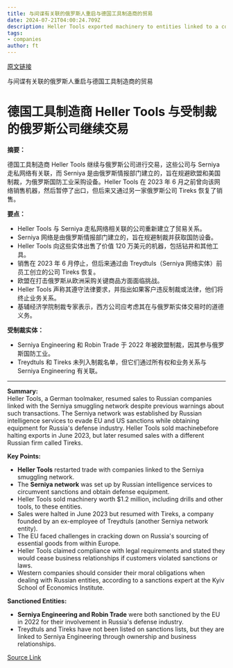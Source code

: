```yaml
---
title: 与间谍有关联的俄罗斯人重启与德国工具制造商的贸易
date: 2024-07-21T04:00:24.709Z
description: Heller Tools exported machinery to entities linked to a covert FSB smuggling network
tags: 
- companies
author: ft
---
```


[原文链接](https://ft.com/content/f01d7501-b940-4132-920f-22bd4707d812)

与间谍有关联的俄罗斯人重启与德国工具制造商的贸易

# 德国工具制造商 Heller Tools 与受制裁的俄罗斯公司继续交易

**摘要：**

德国工具制造商 Heller Tools 继续与俄罗斯公司进行交易，这些公司与 Serniya 走私网络有关联，而 Serniya 是由俄罗斯情报部门建立的，旨在规避欧盟和美国制裁，为俄罗斯国防工业采购设备。Heller Tools 在 2023 年 6 月之前曾向该网络销售机器，然后暂停了出口，但后来又通过另一家俄罗斯公司 Tireks 恢复了销售。

**要点：**

- Heller Tools 与 Serniya 走私网络相关联的公司重新建立了贸易关系。
- Serniya 网络是由俄罗斯情报部门建立的，旨在规避制裁并获取国防设备。
- Heller Tools 向这些实体出售了价值 120 万美元的机器，包括钻井和其他工具。
- 销售在 2023 年 6 月停止，但后来通过由 Treydtuls（Serniya 网络实体）前员工创立的公司 Tireks 恢复。
- 欧盟在打击俄罗斯从欧洲采购关键商品方面面临挑战。
- Heller Tools 声称其遵守法律要求，并指出如果客户违反制裁或法律，他们将终止业务关系。
- 基辅经济学院制裁专家表示，西方公司应考虑其在与俄罗斯实体交易时的道德义务。

**受制裁实体：**

- Serniya Engineering 和 Robin Trade 于 2022 年被欧盟制裁，因其参与俄罗斯国防工业。
- Treydtuls 和 Tireks 未列入制裁名单，但它们通过所有权和业务关系与 Serniya Engineering 有关联。

---

 **Summary:**  
Heller Tools, a German toolmaker, resumed sales to Russian companies linked with the Serniya smuggling network despite previous warnings about such transactions. The Serniya network was established by Russian intelligence services to evade EU and US sanctions while obtaining equipment for Russia's defense industry. Heller Tools sold machinebefore halting exports in June 2023, but later resumed sales with a different Russian firm called Tireks.

**Key Points:**  
- **Heller Tools** restarted trade with companies linked to the Serniya smuggling network.
- The **Serniya network** was set up by Russian intelligence services to circumvent sanctions and obtain defense equipment.
- Heller Tools sold machinery worth $1.2 million, including drills and other tools, to these entities.
- Sales were halted in June 2023 but resumed with Tireks, a company founded by an ex-employee of Treydtuls (another Serniya network entity).
- The EU faced challenges in cracking down on Russia's sourcing of essential goods from within Europe.
- Heller Tools claimed compliance with legal requirements and stated they would cease business relationships if customers violated sanctions or laws.
- Western companies should consider their moral obligations when dealing with Russian entities, according to a sanctions expert at the Kyiv School of Economics Institute.

**Sanctioned Entities:**  
- **Serniya Engineering and Robin Trade** were both sanctioned by the EU in 2022 for their involvement in Russia's defense industry.
- Treydtuls and Tireks have not been listed on sanctions lists, but they are linked to Serniya Engineering through ownership and business relationships.

[Source Link](https://ft.com/content/f01d7501-b940-4132-920f-22bd4707d812)

